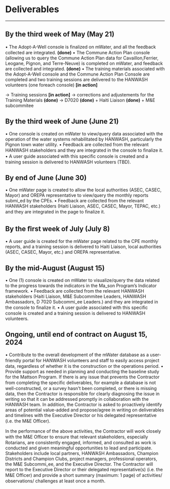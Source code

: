 # Deliverables

---

## By the third week of May (May 21)

• The Adopt-A-Well console is ﬁnalized on mWater, and all the feedback collected are integrated. **(done)**
• The Commune Action Plan console (allowing us to query the Commune Action Plan data for Cavaillon,Ferrier, Leogane, Pignon, and Terre-Neuve) is completed on mWater, and feedback are collected and integrated. **(done)**
• The training materials associated with the Adopt-A-Well console and the Commune Action Plan Console are completed and two training sessions are delivered to the HANWASH volunteers (one foreach console) **[in action]**

-> Training sessions **[in action]**
-> corrections and adjustements for the Training Materials **(done)**
-> D7020 **(done)** + Haiti Liaison **(done)** + M&E subcommitee

## By the third week of June (June 21)

• One console is created on mWater to view/query data associated with the operation of the water systems rehabilitated by HANWASH, particularly the Pignon town water utility.
• Feedback are collected from the relevant HANWASH stakeholders and they are integrated in the console to ﬁnalize it.
• A user guide associated with this speciﬁc console is created and a training session is delivered to HANWASH volunteers (TBD).

## By end of June (June 30)

• One mWater page is created to allow the local authorities (ASEC, CASEC, Mayor) and OREPA representative to view/query the monthly reports submi_ed by the CPEs.
• Feedback are collected from the relevant HANWASH stakeholders (Haiti Liaison, ASEC, CASEC, Mayor, TEPAC, etc.) and they are integrated in the page to ﬁnalize it.

## By the ﬁrst week of July (July 8)

• A user guide is created for the mWater page related to the CPE monthly reports, and a training session is delivered to Haiti Liaison, local authorities (ASEC, CASEC, Mayor, etc.) and OREPA representative.

## By the mid-August (August 15)

• One (1) console is created on mWater to visualize/query the data related to the progress towards the
indicators in the Ma_son Program’s Indicator framework.
• Feedback are collected from the relevant HANWASH stakeholders (Haiti Liaison, M&E Subcommitee Leaders, HANWASH Ambassadors, D 7020 Subcommi_ee Leaders.) and they are integrated in the console to ﬁnalize it.
• A user guide associated with this speciﬁc console is created and a training session is delivered to HANWASH volunteers.

## Ongoing, until end of contract on August 15, 2024

• Contribute to the overall development of the mWater database as a user-friendly portal for HANWASH
volunteers and staﬀ to easily access project data, regardless of whether it is the construction or the
operations period.
• Provide support as needed in planning and conducting the baseline study for the Mattson Program. If there is any issue that prevents the Contractor from completing the speciﬁc deliverables, for example a database is not well-constructed, or a survey hasn't been completed, or there is missing data, then the Contractor is responsible for clearly diagnosing the issue in writing so that it can be addressed promptly in collaboration with the HANWASH team. In addition, the Contractor is asked to proactively identify areas of potential value-added and propose/agree in writing on deliverables and timelines with the Executive Director or his delegated representative (i.e. the M&E Oﬃcer).

In the performance of the above activities, the Contractor will work closely with the M&E Oﬃcer to ensure that relevant stakeholders, especially Rotarians, are consistently engaged, informed, and consulted as work is conducted and given meaningful opportunities to lead and participate. Stakeholders include local
partners, HANWASH Ambassadors, Champion Districts and Champion Clubs, project managers, professional operators, the M&E Subcommi_ee, and the Executive Director. The Contractor will report to the Executive Director or their delegated representative(s) (i.e. the M&E Oﬃcer) and provide a short summary (maximum: 1 page) of activities/ observations/ challenges at least
once a month.
